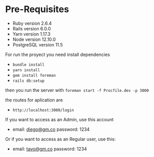 # Pre-Requisites
- Ruby version 2.6.4
- Rails version 6.0.0
- Yarn version 1.17.3
- Node version 12.10.0
- PostgreSQL version 11.5

For run the proyect you need install dependencies
- ``bundle install``
- ``yarn install``
- ``gem install foreman``
- ``rails db:setup``

then you run the server with
``foreman start -f Procfile.dev -p 3000``

the routes for aplication are 
- ``http://localhost:3000/login``

If you want to access as an Admin, use this account
 - email: diego@gm.co password: 1234

Or if you want to access as an Regular user, use this:
 - email: tavo@gm.co password: 1234
